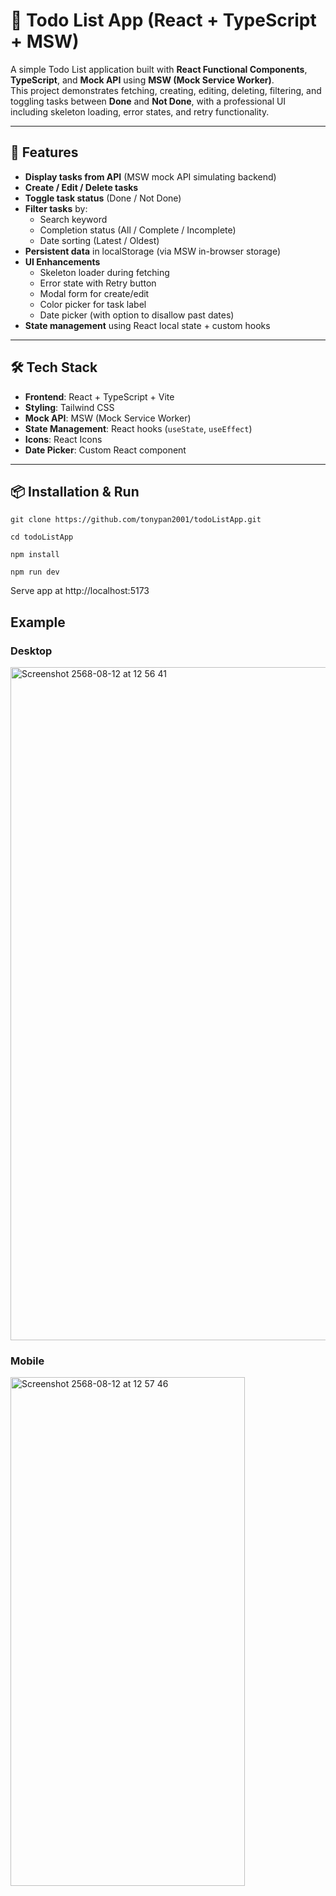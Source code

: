 # 📝 Todo List App (React + TypeScript + MSW)

A simple Todo List application built with **React Functional Components**, **TypeScript**, and **Mock API** using **MSW (Mock Service Worker)**.  
This project demonstrates fetching, creating, editing, deleting, filtering, and toggling tasks between **Done** and **Not Done**, with a professional UI including skeleton loading, error states, and retry functionality.

---

## 🚀 Features
- **Display tasks from API** (MSW mock API simulating backend)
- **Create / Edit / Delete tasks**
- **Toggle task status** (Done / Not Done)
- **Filter tasks** by:
  - Search keyword
  - Completion status (All / Complete / Incomplete)
  - Date sorting (Latest / Oldest)
- **Persistent data** in localStorage (via MSW in-browser storage)
- **UI Enhancements**
  - Skeleton loader during fetching
  - Error state with Retry button
  - Modal form for create/edit
  - Color picker for task label
  - Date picker (with option to disallow past dates)
- **State management** using React local state + custom hooks

---

## 🛠 Tech Stack
- **Frontend**: React + TypeScript + Vite
- **Styling**: Tailwind CSS
- **Mock API**: MSW (Mock Service Worker)
- **State Management**: React hooks (`useState`, `useEffect`)
- **Icons**: React Icons
- **Date Picker**: Custom React component

---

## 📦 Installation & Run
```
git clone https://github.com/tonypan2001/todoListApp.git

cd todoListApp

npm install

npm run dev
```
Serve app at http://localhost:5173

## Example
### Desktop
<img width="1792" height="1077" alt="Screenshot 2568-08-12 at 12 56 41" src="https://github.com/user-attachments/assets/644a6181-335d-4efe-953a-a9ae100bc010" />

### Mobile
<img width="375" height="814" alt="Screenshot 2568-08-12 at 12 57 46" src="https://github.com/user-attachments/assets/c53a60d7-6ced-419e-869a-b53ea44bbd7f" />

